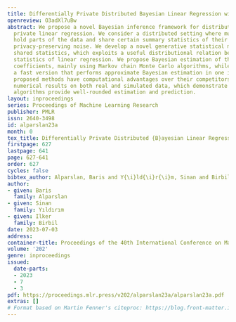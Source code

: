 ```yaml
---
title: Differentially Private Distributed Bayesian Linear Regression with MCMC
openreview: O3adXl7uBw
abstract: We propose a novel Bayesian inference framework for distributed differentially
  private linear regression. We consider a distributed setting where multiple parties
  hold parts of the data and share certain summary statistics of their portions in
  privacy-preserving noise. We develop a novel generative statistical model for privately
  shared statistics, which exploits a useful distributional relation between the summary
  statistics of linear regression. We propose Bayesian estimation of the regression
  coefficients, mainly using Markov chain Monte Carlo algorithms, while we also provide
  a fast version that performs approximate Bayesian estimation in one iteration. The
  proposed methods have computational advantages over their competitors. We provide
  numerical results on both real and simulated data, which demonstrate that the proposed
  algorithms provide well-rounded estimation and prediction.
layout: inproceedings
series: Proceedings of Machine Learning Research
publisher: PMLR
issn: 2640-3498
id: alparslan23a
month: 0
tex_title: Differentially Private Distributed {B}ayesian Linear Regression with {MCMC}
firstpage: 627
lastpage: 641
page: 627-641
order: 627
cycles: false
bibtex_author: Alparslan, Baris and Y{\i}ld{\i}r{\i}m, Sinan and Birbil, Ilker
author:
- given: Baris
  family: Alparslan
- given: Sinan
  family: Yıldırım
- given: Ilker
  family: Birbil
date: 2023-07-03
address: 
container-title: Proceedings of the 40th International Conference on Machine Learning
volume: '202'
genre: inproceedings
issued:
  date-parts:
  - 2023
  - 7
  - 3
pdf: https://proceedings.mlr.press/v202/alparslan23a/alparslan23a.pdf
extras: []
# Format based on Martin Fenner's citeproc: https://blog.front-matter.io/posts/citeproc-yaml-for-bibliographies/
---
```

